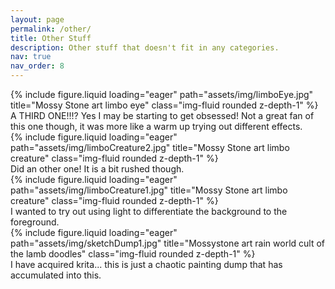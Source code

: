 ```yaml
---
layout: page
permalink: /other/
title: Other Stuff
description: Other stuff that doesn't fit in any categories.
nav: true
nav_order: 8
---
```



<div class="row">
    <div class="col-sm mt-3 mt-md-0">
        {% include figure.liquid loading="eager" path="assets/img/limboEye.jpg" title="Mossy Stone art limbo eye" class="img-fluid rounded z-depth-1" %}
    </div>
</div>
<div class="caption">
    A THIRD ONE!!!? Yes I may be starting to get obsessed! Not a great fan of this one though, it was more like a warm up trying out different effects.
</div>



<div class="row">
    <div class="col-sm mt-3 mt-md-0">
        {% include figure.liquid loading="eager" path="assets/img/limboCreature2.jpg" title="Mossy Stone art limbo creature" class="img-fluid rounded z-depth-1" %}
    </div>
</div>
<div class="caption">
    Did an other one! It is a bit rushed though.
</div>



<div class="row">
    <div class="col-sm mt-3 mt-md-0">
        {% include figure.liquid loading="eager" path="assets/img/limboCreature1.jpg" title="Mossy Stone art limbo creature" class="img-fluid rounded z-depth-1" %}
    </div>
</div>
<div class="caption">
    I wanted to try out using light to differentiate the background to the foreground. 
</div>


<div class="row">
    <div class="col-sm mt-3 mt-md-0">
        {% include figure.liquid loading="eager" path="assets/img/sketchDump1.jpg" title="Mossystone art rain world cult of the lamb doodles" class="img-fluid rounded z-depth-1" %}
    </div>
</div>
<div class="caption">
   I have acquired krita... this is just a chaotic painting dump that has accumulated into this.
</div>
